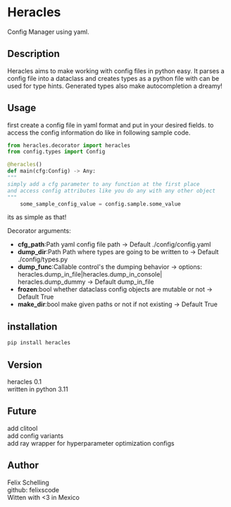 # Heracles

Config Manager using yaml.

## Description

Heracles aims to make working with config files in python easy. It parses a config file into a dataclass
and creates types as a python file
with can be used for type hints. Generated types also make autocompletion a dreamy!

## Usage

first create a config file in yaml format and put in your desired fields.
to access the config information do like in following sample code.

```python
from heracles.decorator import heracles
from config.types import Config

@heracles()
def main(cfg:Config) -> Any: 
"""
simply add a cfg parameter to any function at the first place
and access config attributes like you do any with any other object
"""
    some_sample_config_value = config.sample.some_value

```

its as simple as that!

Decorator arguments:

- **cfg_path**:Path yaml config file path -> Default ./config/config.yaml
- **dump_dir**:Path Path where types are going to be written to -> Default ./config/types.py
- **dump_func**:Callable control's the dumping behavior -> options: heracles.dump_in_file|heracles.dump_in_console| heracles.dump_dummy -> Default dump_in_file
- **frozen**:bool whether dataclass config objects are mutable or not -> Default True
- **make_dir**:bool make given paths or not if not existing -> Default True

## installation

```bash
pip install heracles
```

## Version

heracles 0.1 <br>
written in python 3.11

## Future

add clitool<br>
add config variants <br>
add ray wrapper for hyperparameter optimization configs

## Author

Felix Schelling<br>
github: felixscode <br>
Witten with <3 in Mexico
